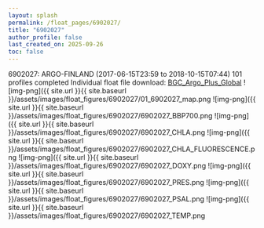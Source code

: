 ```yaml
---
layout: splash
permalink: /float_pages/6902027/
title: "6902027"
author_profile: false
last_created_on: 2025-09-26
toc: false
---
```

 
6902027: ARGO-FINLAND (2017-06-15T23:59 to 2018-10-15T07:44)
101 profiles completed
Individual float file download: [BGC_Argo_Plus_Global](https://ftp.soest.hawaii.edu/bgc_argo_plus/Individual_Floats/outliers_removed/6902027_Sprof_processed.nc)
![img-png]({{ site.url }}{{ site.baseurl }}/assets/images/float_figures/6902027/01_6902027_map.png
![img-png]({{ site.url }}{{ site.baseurl }}/assets/images/float_figures/6902027/6902027_BBP700.png
![img-png]({{ site.url }}{{ site.baseurl }}/assets/images/float_figures/6902027/6902027_CHLA.png
![img-png]({{ site.url }}{{ site.baseurl }}/assets/images/float_figures/6902027/6902027_CHLA_FLUORESCENCE.png
![img-png]({{ site.url }}{{ site.baseurl }}/assets/images/float_figures/6902027/6902027_DOXY.png
![img-png]({{ site.url }}{{ site.baseurl }}/assets/images/float_figures/6902027/6902027_PRES.png
![img-png]({{ site.url }}{{ site.baseurl }}/assets/images/float_figures/6902027/6902027_PSAL.png
![img-png]({{ site.url }}{{ site.baseurl }}/assets/images/float_figures/6902027/6902027_TEMP.png

